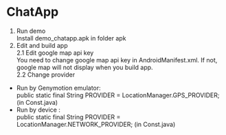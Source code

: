 # ChatApp
1. Run demo</br>
Install demo_chatapp.apk in folder apk
2. Edit and build app</br>
2.1 Edit google map api key</br>
You need to change google map api key in AndroidManifest.xml. If not, google map will not display when you build app.</br>
2.2 Change provider</br>
- Run by Genymotion emulator:     </br>
public static final String PROVIDER = LocationManager.GPS_PROVIDER; (in Const.java)</br>
- Run by device : </br>
public static final String PROVIDER = LocationManager.NETWORK_PROVIDER; (in Const.java)</br>
